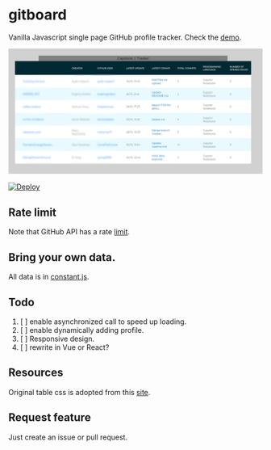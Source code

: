 # gitboard
Vanilla Javascript single page GitHub profile tracker. Check the [demo](https://elegant-bose-38174f.netlify.app/).

![demo](./img/demo.jpg)

[![Deploy](https://www.netlify.com/img/deploy/button.svg)](https://app.netlify.com/start/deploy?repository=https://github.com/rongpenl/gitboard/)

## Rate limit
Note that GitHub API has a rate [limit](https://developer.github.com/v3/#rate-limiting). 

## Bring your own data.
All data is in [constant.js](./js/data/constant.js).

## Todo
1. [ ] enable asynchronized call to speed up loading.
2. [ ] enable dynamically adding profile.
3. [ ] Responsive design.
4. [ ] rewrite in Vue or React?

## Resources

Original table css is adopted from this [site](https://colorlib.com/etc/tb/Table_Highlight_Vertical_Horizontal/index.html).

## Request feature

Just create an issue or pull request.
